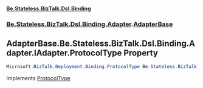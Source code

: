 #### [Be.Stateless.BizTalk.Dsl.Binding](README.md 'README')
### [Be.Stateless.BizTalk.Dsl.Binding.Adapter](Be.Stateless.BizTalk.Dsl.Binding.Adapter.md 'Be.Stateless.BizTalk.Dsl.Binding.Adapter').[AdapterBase](AdapterBase.md 'Be.Stateless.BizTalk.Dsl.Binding.Adapter.AdapterBase')

## AdapterBase.Be.Stateless.BizTalk.Dsl.Binding.Adapter.IAdapter.ProtocolType Property

```csharp
Microsoft.BizTalk.Deployment.Binding.ProtocolType Be.Stateless.BizTalk.Dsl.Binding.Adapter.IAdapter.ProtocolType { get; }
```

Implements [ProtocolType](IAdapter.ProtocolType.md 'Be.Stateless.BizTalk.Dsl.Binding.Adapter.IAdapter.ProtocolType')